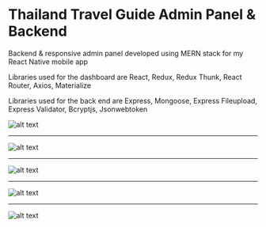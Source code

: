 # Thailand Travel Guide Admin Panel & Backend

Backend & responsive admin panel developed using MERN stack for my React Native mobile app

Libraries used for the dashboard are React, Redux, Redux Thunk, React Router, Axios, Materialize

Libraries used for the back end are Express, Mongoose, Express Fileupload, Express Validator, Bcryptjs, Jsonwebtoken

![alt text](https://raw.githubusercontent.com/keremcanb/thailand-travel-guide-dashboard-backend-mern-stack/master/public/ss1.jpg)

---

![alt text](https://raw.githubusercontent.com/keremcanb/thailand-travel-guide-dashboard-backend-mern-stack/master/public/ss2.jpg)

---

![alt text](https://raw.githubusercontent.com/keremcanb/thailand-travel-guide-dashboard-backend-mern-stack/master/public/ss3.jpg)

---

![alt text](https://raw.githubusercontent.com/keremcanb/thailand-travel-guide-dashboard-backend-mern-stack/master/public/ss4.jpg)

---

![alt text](https://raw.githubusercontent.com/keremcanb/thailand-travel-guide-dashboard-backend-mern-stack/master/public/ss5.jpg)
